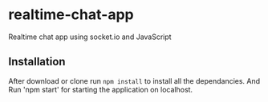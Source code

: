# realtime-chat-app
Realtime chat app using socket.io and  JavaScript

## Installation 
After download or clone run `npm install` to install all the dependancies.
And Run 'npm start' for starting the application on localhost.

